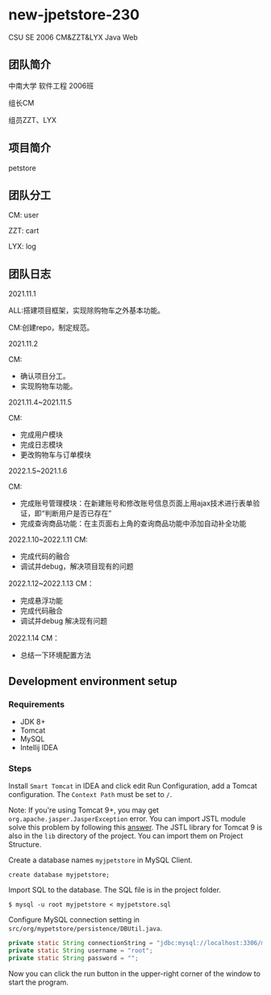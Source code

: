 # new-jpetstore-230
CSU SE 2006 CM&amp;ZZT&amp;LYX Java Web

## 团队简介
中南大学 软件工程 2006班 


组长CM

组员ZZT、LYX

## 项目简介

petstore

## 团队分工

CM: user

ZZT: cart

LYX: log

## 团队日志

2021.11.1 

ALL:搭建项目框架，实现除购物车之外基本功能。

CM:创建repo，制定规范。

2021.11.2

CM: 
* 确认项目分工。
* 实现购物车功能。

2021.11.4~2021.11.5

CM:
* 完成用户模块
* 完成日志模块
* 更改购物车与订单模块

2022.1.5~2021.1.6

CM:
* 完成账号管理模块：在新建账号和修改账号信息页面上用ajax技术进行表单验证，即“判断用户是否已存在”
* 完成查询商品功能：在主页面右上角的查询商品功能中添加自动补全功能

2022.1.10~2022.1.11
CM:
* 完成代码的融合
* 调试并debug，解决项目现有的问题

2022.1.12~2022.1.13
CM：
* 完成悬浮功能
* 完成代码融合
* 调试并debug 解决现有问题

2022.1.14
CM：
* 总结一下环境配置方法
## Development environment setup

### Requirements

- JDK 8+
- Tomcat
- MySQL
- Intellij IDEA

### Steps

Install `Smart Tomcat` in IDEA and click edit Run Configuration, add a Tomcat configuration. The `Context Path` must be set to `/`.

Note: If you're using Tomcat 9+, you may get `org.apache.jasper.JasperException` error. You can import JSTL module solve this problem by following this [answer](https://stackoverflow.com/a/4928309/9892882).
The JSTL library for Tomcat 9 is also in the `lib` directory of the project. You can import them on Project Structure.

Create a database names `myjpetstore` in MySQL Client.

```mysql
create database myjpetstore;
```

Import SQL to the database. The SQL file is in the project folder.

```shell
$ mysql -u root myjpetstore < myjpetstore.sql
```

Configure MySQL connection setting in `src/org/mypetstore/persistence/DBUtil.java`.

```java
private static String connectionString = "jdbc:mysql://localhost:3306/myjpetstore?useUnicode=true&characterEncoding=utf8";
private static String username = "root";
private static String password = "";
```

Now you can click the run button in the upper-right corner of the window to start the program. 